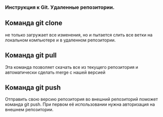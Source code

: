 ### Инструкция к Git. Удаленные репозитории.

## Команда git clone 
не только загружает все изменения, но и пытается слить 
все ветки на локальном компьютере и в
удаленном репозитории.

## Команда git pull
Эта команда позволяет скачать все 
из текущего репозитория и автоматически
сделать merge с нашей версией

## Команда git push
Отправить свою версию репозитория во
внешний репозиторий поможет команда git
push. При первом её использовании нужна
авторизация на внешнем репозитории.


##